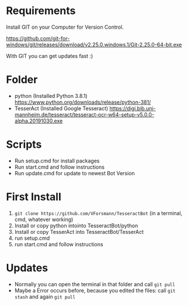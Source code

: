 # Requirements

Install GIT on your Computer for Version Control.

https://github.com/git-for-windows/git/releases/download/v2.25.0.windows.1/Git-2.25.0-64-bit.exe

With GIT you can get updates fast :)


# Folder
- python (Installed Python 3.8.1) https://www.python.org/downloads/release/python-381/
- TesserAct (Installed Google Tesseract) https://digi.bib.uni-mannheim.de/tesseract/tesseract-ocr-w64-setup-v5.0.0-alpha.20191030.exe

# Scripts
- Run setup.cmd for install packages
- Run start.cmd and follow instructions
- Run update.cmd for update to newest Bot Version

# First Install

1) ```git clone https://github.com/VForsmann/TesseractBot``` (in a terminal, cmd, whatever working)
2) Install or copy python intointo TesseractBot/python
3) Install or copy TesserAct into TesseractBot/TesserAct
4) run setup.cmd
5) run start.cmd and follow instructions

# Updates
* Normally you can open the terminal in that folder and call ```git pull```
* Maybe a Error occurs before, because you edited the files: call ```git stash``` and again ```git pull```

